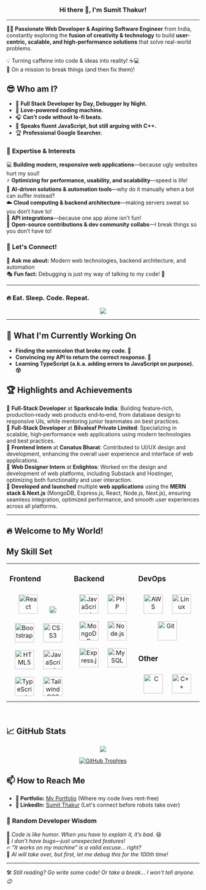 ### <div align="center"> Hi there 👋, I'm Sumit Thakur! </div>  
---

👨‍💻 **Passionate Web Developer & Aspiring Software Engineer** from India, constantly exploring the **fusion of creativity & technology** to build **user-centric, scalable, and high-performance solutions** that solve real-world problems.  

💡 Turning caffeine into code & ideas into reality! ☕💻  
🚀 On a mission to break things (and then fix them)!
## 😎 Who am I?
- 🚀 **Full Stack Developer by Day, Debugger by Night.**
- 🍕 **Love-powered coding machine.**
- 🎧 **Can’t code without lo-fi beats.**
- 🐍 **Speaks fluent JavaScript, but still arguing with C++.**
- 🏆 **Professional Google Searcher.**

### 🚀 **Expertise & Interests**  
💻 **Building modern, responsive web applications**—because ugly websites hurt my soul!  
⚡ **Optimizing for performance, usability, and scalability**—speed is life!  
🤖 **AI-driven solutions & automation tools**—why do it manually when a bot can suffer instead?  
☁️ **Cloud computing & backend architecture**—making servers sweat so you don’t have to!  
🔗 **API integrations**—because one app alone isn’t fun!  
📢 **Open-source contributions & dev community collabs**—I break things so you don’t have to!  

### 💬 **Let's Connect!**  
🔹 **Ask me about:** Modern web technologies, backend architecture, and automation  
🎭 **Fun fact:** Debugging is just my way of talking to my code! 🤣  

---
### 🔥 Eat. Sleep. Code. Repeat.
<div align="center">
  <img src="https://quotes-github-readme.vercel.app/api?type=horizontal&theme=gruvbox" />
</div>


---

## 🔭 What I'm Currently Working On  
- **Finding the semicolon that broke my code. 🔎**
- **Convincing my API to return the correct response. 🤖**
- **Learning TypeScript (a.k.a. adding errors to JavaScript on purpose). 😵**

## 🏆 Highlights and Achievements  

🔹 **Full‑Stack Developer** at **Sparkscale India**: Building feature‑rich, production‑ready web products end‑to‑end, from database design to responsive UIs, while mentoring junior teammates on best practices.  
🔹 **Full‑Stack Developer** at **Bilvaleaf Private Limited**: Specializing in scalable, high‑performance web applications using modern technologies and best practices.  
🔹 **Frontend Intern** at **Conatus Bharat**: Contributed to UI/UX design and development, enhancing the overall user experience and interface of web applications.  
🔹 **Web Designer Intern** at **Enlightos**: Worked on the design and development of web platforms, including Substack and Hostinger, optimizing both functionality and user interaction.  
🔹 **Developed and launched** multiple **web applications** using the **MERN stack & Next.js** (MongoDB, Express.js, React, Node.js, Next.js), ensuring seamless integration, optimized performance, and smooth user experiences across all platforms.

---  
## 🔥 Welcome to My World!


## My Skill Set  
<table><tr><td valign="top" width="33%">



### Frontend  
<div align="center">  
<a href="https://reactjs.org/" target="_blank"><img style="margin: 10px" src="https://profilinator.rishav.dev/skills-assets/react-original-wordmark.svg" alt="React" height="50" /></a>  
<a href="https://nextjs.org/" target="_blank"><img style="margin: 10px; background-color: white; border-radius: 10px; padding: 5px;" src="https://upload.wikimedia.org/wikipedia/commons/8/8e/Nextjs-logo.svg" alt="Next.js" height="20" /></a>
<a href="https://getbootstrap.com/docs/3.4/javascript/" target="_blank"><img style="margin: 10px" src="https://profilinator.rishav.dev/skills-assets/bootstrap-plain.svg" alt="Bootstrap" height="50" /></a>  
<a href="https://www.w3schools.com/css/" target="_blank"><img style="margin: 10px" src="https://profilinator.rishav.dev/skills-assets/css3-original-wordmark.svg" alt="CSS3" height="50" /></a>  
<a href="https://en.wikipedia.org/wiki/HTML5" target="_blank"><img style="margin: 10px" src="https://profilinator.rishav.dev/skills-assets/html5-original-wordmark.svg" alt="HTML5" height="50" /></a>  
<a href="https://www.javascript.com/" target="_blank"><img style="margin: 10px" src="https://profilinator.rishav.dev/skills-assets/javascript-original.svg" alt="JavaScript" height="50" /></a>  
<a href="https://www.typescriptlang.org/" target="_blank"><img style="margin: 10px" src="https://profilinator.rishav.dev/skills-assets/typescript-original.svg" alt="TypeScript" height="50" /></a>  
<a href="https://www.tailwindcss.com/" target="_blank"><img style="margin: 10px" src="https://profilinator.rishav.dev/skills-assets/tailwindcss.svg" alt="Tailwind CSS" height="50" /></a>  
</div>

</td><td valign="top" width="33%">



### Backend  
<div align="center">  
<a href="https://www.javascript.com/" target="_blank"><img style="margin: 10px" src="https://profilinator.rishav.dev/skills-assets/javascript-original.svg" alt="JavaScript" height="50" /></a>  
<a href="https://www.php.net/" target="_blank"><img style="margin: 10px" src="https://profilinator.rishav.dev/skills-assets/php-original.svg" alt="PHP" height="50" /></a>  
<a href="https://www.mongodb.com/" target="_blank"><img style="margin: 10px" src="https://profilinator.rishav.dev/skills-assets/mongodb-original-wordmark.svg" alt="MongoDB" height="50" /></a>  
<a href="https://nodejs.org/" target="_blank"><img style="margin: 10px" src="https://profilinator.rishav.dev/skills-assets/nodejs-original-wordmark.svg" alt="Node.js" height="50" /></a>   
<a href="https://expressjs.com/" target="_blank"><img style="margin: 10px" src="https://profilinator.rishav.dev/skills-assets/express-original-wordmark.svg" alt="Express.js" height="50" /></a>  
<a href="https://www.mysql.com/" target="_blank"><img style="margin: 10px" src="https://profilinator.rishav.dev/skills-assets/mysql-original-wordmark.svg" alt="MySQL" height="50" /></a>  
</div>

</td><td valign="top" width="33%">



### DevOps  
<div align="center">  
<a href="https://aws.amazon.com/" target="_blank"><img style="margin: 10px" src="https://profilinator.rishav.dev/skills-assets/amazonwebservices-original-wordmark.svg" alt="AWS" height="50" /></a>  
<a href="https://www.linux.org/" target="_blank"><img style="margin: 10px" src="https://profilinator.rishav.dev/skills-assets/linux-original.svg" alt="Linux" height="50" /></a>  
<a href="https://github.com/" target="_blank"><img style="margin: 10px" src="https://profilinator.rishav.dev/skills-assets/git-scm-icon.svg" alt="Git" height="50" /></a>  
</div>  



### Other  
<div align="center">  
<a href="https://www.cprogramming.com/" target="_blank"><img style="margin: 10px" src="https://profilinator.rishav.dev/skills-assets/c-original.svg" alt="C" height="50" /></a>  
<a href="https://www.cplusplus.com/" target="_blank"><img style="margin: 10px" src="https://profilinator.rishav.dev/skills-assets/cplusplus-original.svg" alt="C++" height="50" /></a>  
</div>

</td></tr></table>  

<br/>  

## 📈 GitHub Stats  
<div align="center"> 

  <!-- GitHub Profile Stats -->
  <p align="center">
    <a href="https://github.com/THAKURSUMIT1600">
      <img src="https://github-readme-stats.vercel.app/api?username=THAKURSUMIT1600&theme=gruvbox&hide_border=false&include_all_commits=true&count_private=true&cache_seconds=7200&v=1" />
    </a>
  </p>

  <!-- GitHub Trophies -->
  <p align="center">
    <a href="https://github.com/ryo-ma/github-profile-trophy">
      <img src="https://github-profile-trophy.vercel.app/?username=THAKURSUMIT1600&theme=gruvbox&margin-w=15&margin-h=15" alt="GitHub Trophies" />
    </a>
  </p>

  

</div>  

## 📫 How to Reach Me  
- **🚀 Portfolio:** [My Portfolio](https://portfoliosumit.vercel.app/) (Where my code lives rent-free)  
- **💼 LinkedIn:** [Sumit Thakur](https://www.linkedin.com/in/sumit-thakurr3/) (Let's connect before robots take over)  

### 🎉 **Random Developer Wisdom**  

🚀 *Code is like humor. When you have to explain it, it’s bad.* 😆  
🐛 *I don’t have bugs—just unexpected features!*  
🔥 *"It works on my machine" is a valid excuse... right?*  
🤖 *AI will take over, but first, let me debug this for the 100th time!*  

---

🛠️ *Still reading? Go write some code! Or take a break... I won't tell anyone. 😉*

